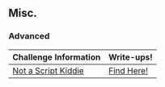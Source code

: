 ## Misc.

### Advanced
| Challenge Information | Write-ups! | 
|----------------|----------------|
| [Not a Script Kiddie](https://github.com/Hacktoberfest-Nepal/Hacktoberfest_CTF/tree/master/Challenges/Misc/Advanced/Not%20a%20Script%20Kiddie) | [Find Here!](https://github.com/Hacktoberfest-Nepal/Hacktoberfest_CTF/tree/master/Writeups/Misc/Advanced/Not%20a%20Script%20Kiddie) |
